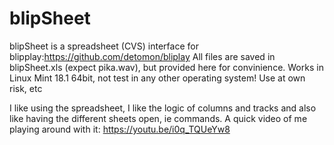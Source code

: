 # blipSheet
blipSheet is a spreadsheet (CVS) interface for blipplay:https://github.com/detomon/bliplay
All files are saved in blipSheet.xls (expect pika.wav), but provided here for convinience.
Works in Linux Mint 18.1 64bit, not test in any other operating system!
Use at own risk, etc

I like using the spreadsheet, I like the logic of columns and tracks and also like having the different sheets open, ie commands.
A quick video of me playing around with it: https://youtu.be/i0q_TQUeYw8

